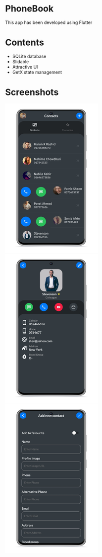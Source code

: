 # PhoneBook

This app has been developed using Flutter

# Contents
* SQLite database
* Slidable
* Attractive UI
* GetX state management

# Screenshots
<img src="sample/screenshot_1.jpg" width="300" height="480">
<img src="sample/screenshot_2.jpg" width="300" height="480">
<img src="sample/screenshot_3.jpg" width="300" height="480">
